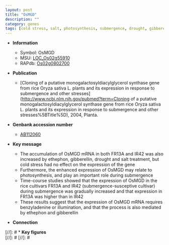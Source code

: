 ```yaml
---
layout: post
title: "OsMGD"
description: ""
category: genes
tags: [cold stress, salt, photosynthesis, submergence, drought, gibberellin]
---
```


* **Information**  
    + Symbol: OsMGD  
    + MSU: [LOC_Os02g55910](http://rice.plantbiology.msu.edu/cgi-bin/ORF_infopage.cgi?orf=LOC_Os02g55910)  
    + RAPdb: [Os02g0802700](http://rapdb.dna.affrc.go.jp/viewer/gbrowse_details/irgsp1?name=Os02g0802700)  

* **Publication**  
    + [Cloning of a putative monogalactosyldiacylglycerol synthase gene from rice Oryza sativa L. plants and its expression in response to submergence and other stresses](http://www.ncbi.nlm.nih.gov/pubmed?term=Cloning of a putative monogalactosyldiacylglycerol synthase gene from rice Oryza sativa L. plants and its expression in response to submergence and other stresses%5BTitle%5D), 2004, Planta.

* **Genbank accession number**  
    + [AB112060](http://www.ncbi.nlm.nih.gov/nuccore/AB112060)

* **Key message**  
    + The accumulation of OsMGD mRNA in both FR13A and IR42 was also increased by ethephon, gibberellin, drought and salt treatment, but cold stress had no effect on the expression of the gene
    + Furthermore, the enhanced expression of OsMGD may relate to photosynthesis, and play an important role during submergence
    + Time-course studies showed that the expression of OsMGD in the rice cultivars FR13A and IR42 (submergence-susceptive cultivar) during submergence was gradually increased and that expression in FR13A was higher than in IR42
    + These results suggest that the expression of OsMGD mRNA requires benzyladenine or illumination, and that the process is also mediated by ethephon and gibberellin

* **Connection**  

[//]: # * **Key figures**  
[//]: # 
[//]: # 
